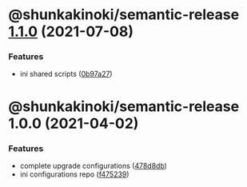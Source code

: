 # @shunkakinoki/semantic-release [1.1.0](https://github.com/shunkakinoki/configurations/compare/@shunkakinoki/semantic-release@1.0.0...@shunkakinoki/semantic-release@1.1.0) (2021-07-08)

### Features

- ini shared scripts ([0b97a27](https://github.com/shunkakinoki/configurations/commit/0b97a270fa11b6c6d89562b9e872e1dde64d4d75))

# @shunkakinoki/semantic-release 1.0.0 (2021-04-02)

### Features

- complete upgrade configurations ([478d8db](https://github.com/shunkakinoki/configurations/commit/478d8db3afc1157e242d47bc9439256b18849952))
- ini configurations repo ([f475239](https://github.com/shunkakinoki/configurations/commit/f4752399dc823289cf82c700b53f9a70bd061894))

